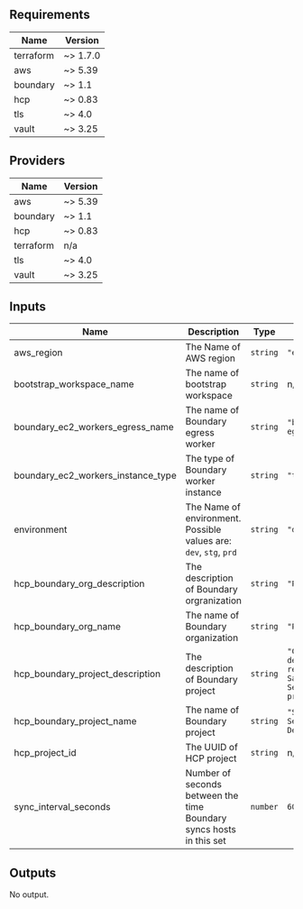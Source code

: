 <!--- BEGIN_TF_DOCS --->
## Requirements

| Name | Version |
|------|---------|
| terraform | ~> 1.7.0 |
| aws | ~> 5.39 |
| boundary | ~> 1.1 |
| hcp | ~> 0.83 |
| tls | ~> 4.0 |
| vault | ~> 3.25 |

## Providers

| Name | Version |
|------|---------|
| aws | ~> 5.39 |
| boundary | ~> 1.1 |
| hcp | ~> 0.83 |
| terraform | n/a |
| tls | ~> 4.0 |
| vault | ~> 3.25 |

## Inputs

| Name | Description | Type | Default | Required |
|------|-------------|------|---------|:--------:|
| aws\_region | The Name of AWS region | `string` | `"eu-central-1"` | no |
| bootstrap\_workspace\_name | The name of bootstrap workspace | `string` | n/a | yes |
| boundary\_ec2\_workers\_egress\_name | The name of Boundary egress worker | `string` | `"boundary-egress-worker"` | no |
| boundary\_ec2\_workers\_instance\_type | The type of Boundary worker instance | `string` | `"t2.micro"` | no |
| environment | The Name of environment. Possible values are: `dev`, `stg`, `prd` | `string` | `"dev"` | no |
| hcp\_boundary\_org\_description | The description of Boundary orgranization | `string` | `"Pogosoftware"` | no |
| hcp\_boundary\_org\_name | The name of Boundary organization | `string` | `"Pogosoftware"` | no |
| hcp\_boundary\_project\_description | The description of Boundary project | `string` | `"Contains develop resources for SafePass Sentinel project"` | no |
| hcp\_boundary\_project\_name | The name of Boundary project | `string` | `"SafePass Sentinel Develop"` | no |
| hcp\_project\_id | The UUID of HCP project | `string` | n/a | yes |
| sync\_interval\_seconds | Number of seconds between the time Boundary syncs hosts in this set | `number` | `60` | no |

## Outputs

No output.

<!--- END_TF_DOCS --->

